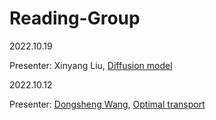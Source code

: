 # Reading-Group

2022.10.19

Presenter: Xinyang Liu, [Diffusion model](pdf/OT_CT.pdf)

2022.10.12

Presenter: [Dongsheng Wang](wds2014.github.io), [Optimal transport](pdf/OT_CT.pdf)

